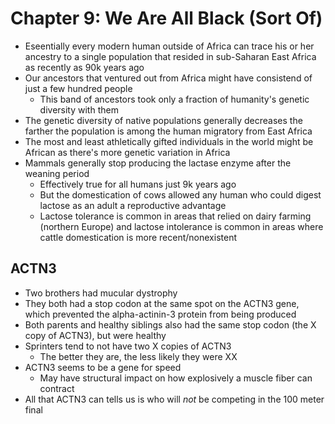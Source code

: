 # Chapter 9: We Are All Black (Sort Of)

* Eseentially every modern human outside of Africa can trace his or her ancestry to a single population that resided in sub-Saharan East Africa as recently as 90k years ago
* Our ancestors that ventured out from Africa might have consistend of just a few hundred people
  * This band of ancestors took only a fraction of humanity's genetic diversity with them
* The genetic diversity of native populations generally decreases the farther the population is among the human migratory from East Africa
* The most and least athletically gifted individuals in the world might be African as there's more genetic variation in Africa
* Mammals generally stop producing the lactase enzyme after the weaning period
  * Effectively true for all humans just 9k years ago
  * But the domestication of cows allowed any human who could digest lactose as an adult a reproductive advantage
  * Lactose tolerance is common in areas that relied on dairy farming (northern Europe) and lactose intolerance is common in areas where cattle domestication is more recent/nonexistent

## ACTN3

* Two brothers had mucular dystrophy
* They both had a stop codon at the same spot on the ACTN3 gene, which prevented the alpha-actinin-3 protein from being produced
* Both parents and healthy siblings also had the same stop codon (the X copy of ACTN3), but were healthy
* Sprinters tend to not have two X copies of ACTN3
  * The better they are, the less likely they were XX
* ACTN3 seems to be a gene for speed
  * May have structural impact on how explosively a muscle fiber can contract
* All that ACTN3 can tells us is who will _not_ be competing in the 100 meter final
